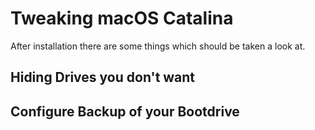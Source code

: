 # Tweaking macOS Catalina

After installation there are some things which should be taken a look at.

## Hiding Drives you don't want



## Configure Backup of your Bootdrive





